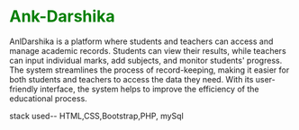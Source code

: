 <h1 style="color:green;">Ank-Darshika</h1>
AnlDarshika is a platform where students and teachers can access and manage academic records. Students can view their results, while teachers can input individual marks, add subjects, and monitor students' progress. The system streamlines the process of record-keeping, making it easier for both students and teachers to access the data they need. With its user-friendly interface, the system helps to improve the efficiency of the educational process.

stack used-- HTML,CSS,Bootstrap,PHP, mySql
